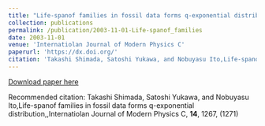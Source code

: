 ```yaml
---
title: "Life-spanof families in fossil data forms q-exponential distribution,"
collection: publications
permalink: /publication/2003-11-01-Life-spanof_families
date: 2003-11-01
venue: 'Internatiolan Journal of Modern Physics C'
paperurl: 'https://dx.doi.org/'
citation: 'Takashi Shimada, Satoshi Yukawa, and Nobuyasu Ito,Life-spanof families in fossil data forms q-exponential distribution,,Internatiolan Journal of Modern Physics C, <b>14</b>, 1267, (1271)'
---
```


<a href='https://dx.doi.org/'>Download paper here</a>

Recommended citation: Takashi Shimada, Satoshi Yukawa, and Nobuyasu Ito,Life-spanof families in fossil data forms q-exponential distribution,,Internatiolan Journal of Modern Physics C, <b>14</b>, 1267, (1271)